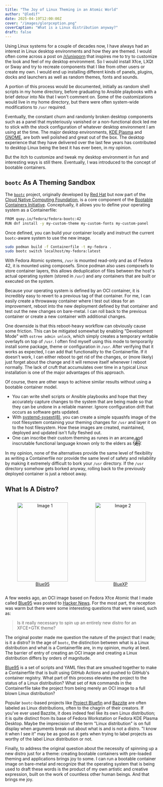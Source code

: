 ```yaml
---
title: "The Joy of Linux Theming in an Atomic World"
author: "@ledif"
date: 2025-04-19T12:00:00Z
cover: "/images/glorpception.png"
coverCaption: "What is a Linux distribution anyway?"
draft: false
---
```


Using Linux systems for a couple of decades now, I have always had an interest in Linux desktop environments and how they are themed.
I would often come across a post on [/r/unixporn](https://reddit.com/r/unixporn) that inspires me to try to customize the look and feel of my desktop environment. So I would install Xfce, LXQt or Sway and try to recreate components that I like from other users or create my own. I would end up installing different kinds of panels, plugins, docks and launchers as well as random themes, fonts and sounds.

A portion of this process would be documented, initially as random shell scripts in my home directory, before graduating to Ansible playbooks with a brief detour into Nix that I won't comment on. Some of the customizations would live in my home directory, but there were often system-wide modifications to `/usr` required.

Eventually, the constant churn and randomly broken desktop components such as a panel that mysteriously vanished or a non-functional dock led me to stick with the stock configuration of whatever desktop environment I am using at the time.
The major desktop environments, [KDE Plasma](https://kde.org) and [GNOME](https://www.gnome.org), are both well polished and great out of the box. The desktop experience that they have delivered over the last few years has contributed to desktop Linux being the best it has ever been, in my opinion.

But the itch to customize and tweak my desktop environment in fun and interesting ways is still there. Eventually, I was introduced to the concept of bootable containers.

## `bootc` As A Theming Sandbox

The [`bootc`](https://github.com/bootc-dev/bootc) project, originally developed by [Red Hat](https://www.redhat.com) but now part of the [Cloud Native Computing Foundation](https://www.cncf.io/), is a core component of the [Bootable Containers Initiative](https://containers.github.io/bootable/). Conceptually, it allows you to define your operating system as a Containerfile:

```bash
FROM quay.io/fedora/fedora-bootc:42
RUN dnf install -y my-custom-theme my-custom-fonts my-custom-panel
```


Once defined, you can build your container locally and instruct the current `bootc`-aware system
to use the new image.

```bash
sudo podman build -f Containerfile -t my-fedora .
sudo bootc switch localhost/my-fedora:latest
```

With Fedora Atomic systems, `/usr` is mounted read-only and as of Fedora 42, it is mounted using composefs. Since podman also uses composefs to store container layers, this allows deduplication of files between the host's actual operating system (stored in `/usr`) and any containers that are built or executed on the system.

Because your operating system is defined by an OCI container, it is incredibly easy to revert to a previous tag of that container. For me, I can easily create a throwaway container where I test out ideas for an improvement, reboot into the new deployment defined by that container and test out the new changes on bare-metal. I can roll back to the previous container or create a new container with additional changes.

One downside is that this reboot-heavy workflow can obviously cause some friction. This can be mitigated somewhat by enabling "Development Mode" with `ostree admin unlock`, which simply creates a temporary writable overlayfs on top of `/usr`. I often find myself using this mode to temporarily install some package, theme or configuration in `/usr`. After verifying that it works as expected, I can add that functionality to the Containerfile. If it doesn't work, I can either reboot to get rid of the changes, or (more likely) just forget about the change and it will remove itself whenever I reboot normally. The lack of cruft that accumulates over time in a typical Linux installation is one of the major advantages of this approach.

Of course, there are other ways to achieve similar results without using a bootable container model.
- You can write shell scripts or Ansible playbooks and hope that they accurately capture changes to the system that are being made so that they can be undone in a reliable manner. Ignore configuration drift that occurs as software gets updated.
- With [systemd-sysext(8)](https://www.freedesktop.org/software/systemd/man/latest/systemd-sysext.html), you can create a simple squashfs image of the root filesystem containing your theming changes for `/usr` and layer it on to the host filesystem. How these images are created, maintained, deployed and updated isn't fully fleshed out.
- One can inscribe their custom theming as runes in an arcane and inscrutable functional language known only to the elders as N̸̘̏͑̕͝ỉ̶̠̏͝į̸̈́̂x̸͙̑̅̒.

In my opinion, none of the alternatives provide the same level of flexibility as writing a Containerfile nor provide
the same level of safety and reliability by making it extremely difficult to bork your `/usr` directory. If the `/usr` directory somehow gets borked anyway, rolling back to the previously deployed container is just a reboot away.

## What Is A Distro?

<div style="display: flex; justify-content: space-between; gap: 10px; text-align: center;">
  <figure style="width: 48%;">
    <a href="/images/blue95.png"><img src="/images/blue95.png" alt="Image 1" style="width: 100%; height: 260px; object-fit: cover;"></a>
    <figcaption><a href="https://github.com/winblues/blue95">Blue95</a></figcaption>
  </figure>
  <figure style="width: 48%;">
    <a href="/images/plus.png"><img src="/images/plus.png" alt="Image 2" style="width: 100%; height: 260px; object-fit: cover;"></a>
    <figcaption><a href="https://blues.win/95/docs/plus/">BlueXP</a></figcaption>
  </figure>
</div>

A few weeks ago, an OCI image based on Fedora Xfce Atomic that I made called [Blue95](https://blues.win/95) was posted to [Hacker News](https://news.ycombinator.com/item?id=43524937). For the most part, the reception was warm but there were some interesting questions that were raised, such as:

> Is it really necessary to spin up an entirely new distro for an XFCE+GTK theme?


The original poster made me question the nature of the project that I made; is it a distro? In the age of `bootc`, the distinction between what is a Linux distribution and what is a Containerfile are, in my opinion, murky at best. The barrier of entry of creating an OCI image and creating a Linux distribution differs by orders of magnitude.

[Blue95](https://blues.win/95) is a set of scripts and YAML files that are smushed together to make a Containerfile that is built using GitHub Actions and pushed to GitHub's container registry. What part of this process elevates the project to the status of a Linux distribution? What set of `RUN` commands in the Containerfile take the project from being merely an OCI image to a full blown Linux distribution?

Popular `bootc`-based projects like [Project Bluefin](https://projectbluefin.io) and [Bazzite](https://bazzite.gg) are often labeled as Linux distributions, often to the chagrin of their creators. If you've ever used Bazzite, it does indeed feel like its own Linux distribution; it is quite distinct from its base of Fedora Workstation or Fedora KDE Plasma Desktop. Maybe the imprecision of the term "Linux distribution" is on full display when arguments break out about what is and is not a distro. "I know it when I see it" may be as good as it gets when trying to label projects as worthy of the label Linux distribution or not.

Finally, to address the original question about the necessity of spinning up a new distro just for a theme: creating bootable containers with pre-loaded theming and applications brings joy to some. I can run a bootable container image on bare-metal and recognize that the operating system that is being used to draft these words is the product of my own artistic and creative expression, built on the work of countless other human beings. And that brings me joy.
